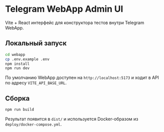 # Telegram WebApp Admin UI

Vite + React интерфейс для конструктора тестов внутри Telegram WebApp.

## Локальный запуск

```bash
cd webapp
cp .env.example .env
npm install
npm run dev
```

По умолчанию WebApp доступен на `http://localhost:5173` и ходит в API по адресу `VITE_API_BASE_URL`.

## Сборка

```bash
npm run build
```

Результат появится в `dist/` и используется Docker-образом из `deploy/docker-compose.yml`.

